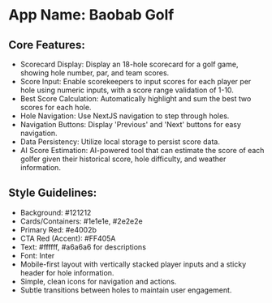 # **App Name**: Baobab Golf

## Core Features:

- Scorecard Display: Display an 18-hole scorecard for a golf game, showing hole number, par, and team scores.
- Score Input: Enable scorekeepers to input scores for each player per hole using numeric inputs, with a score range validation of 1-10.
- Best Score Calculation: Automatically highlight and sum the best two scores for each hole.
- Hole Navigation: Use NextJS navigation to step through holes.
- Navigation Buttons: Display 'Previous' and 'Next' buttons for easy navigation.
- Data Persistency: Utilize local storage to persist score data.
- AI Score Estimation: AI-powered tool that can estimate the score of each golfer given their historical score, hole difficulty, and weather information.

## Style Guidelines:

- Background: #121212
- Cards/Containers: #1e1e1e, #2e2e2e
- Primary Red: #e4002b
- CTA Red (Accent): #FF405A
- Text: #ffffff, #a6a6a6 for descriptions
- Font: Inter
- Mobile-first layout with vertically stacked player inputs and a sticky header for hole information.
- Simple, clean icons for navigation and actions.
- Subtle transitions between holes to maintain user engagement.